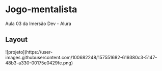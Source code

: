 # Jogo-mentalista
Aula 03 da Imersão Dev - Alura
<h2>Layout</h2>
![projeto](https://user-images.githubusercontent.com/100682248/157551682-619380c3-5147-48b3-a330-00175e0429fe.png)
